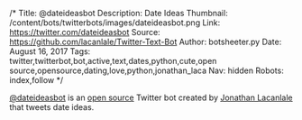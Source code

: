 /*
Title: @dateideasbot
Description: Date Ideas
Thumbnail: /content/bots/twitterbots/images/dateideasbot.png
Link: https://twitter.com/dateideasbot
Source: https://github.com/lacanlale/Twitter-Text-Bot
Author: botsheeter.py
Date: August 16, 2017
Tags: twitter,twitterbot,bot,active,text,dates,python,cute,open source,opensource,dating,love,python,jonathan_laca
Nav: hidden
Robots: index,follow
*/

[@dateideasbot](https://twitter.com/dateideasbot) is an [open source](https://github.com/lacanlale/Twitter-Text-Bot) Twitter bot created by [Jonathan Lacanlale](https://twitter.com/jonathan_laca) that tweets date ideas.
